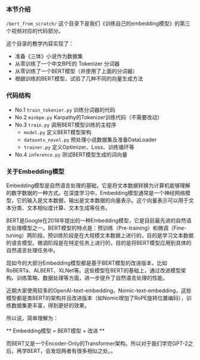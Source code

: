 ### 本节介绍

`/bert_from_scratch/` 这个目录下是我们《训练自己的embedding模型》的第三个视频对应的代码部分。

这个目录的教学内容实现了：
 - 准备《三体》小说作为数据集
 - 从零训练了一个中文BPE的 Tokenizer 分词器
 - 从零训练了一个BERT模型（并使用了上面的分词器）
 - 根据训练的BERT模型，试验了几种不同的向量生成方法

### 代码结构

 - No.1 `train_tokenier.py` 训练分词器的代码
 - No.2 `minbpe.py` Karpathy的Tokenizer训练代码（不需要改动）
 - No.3 `train.py` 调用BERT模型训练的主程序
   - `model.py` 定义BERT模型架构
   - `datasets_novel.py` 预处理小说数据集及准备DataLoader
   - `trainer.py` 定义Optimizer、Loss、训练循环等
 - No.4 `inference.py` 测试BERT模型生成的词向量


### 关于Embedding模型

Embedding模型是自然语言处理的基础，它是将文本数据转换为计算机能够理解的数字数据的一种方式。在深度学习中，Embedding模型通常是一个神经网络模型，它的输入是文本数据，输出是文本数据的向量表示。这个向量表示可以用于文本分类、文本相似度计算、文本生成等任务。

BERT是Google在2018年提出的一种Embedding模型，它是目前最先进的自然语言处理模型之一。BERT模型的特点是：预训练（Pre-training）和微调（Fine-tuning）两阶段。预训练阶段是在大规模文本数据上进行的，目的是学习文本数据的语言模型。微调阶段是在特定任务上进行的，目的是将BERT模型应用到具体的自然语言处理任务中。

现如今的大部分Embedding模型都是基于BERT模型的改进版本，比如RoBERTa、ALBERT、XLNet等。这些模型在BERT的基础上，通过改进模型架构、训练策略、数据处理等方面，进一步提升了自然语言处理的性能。

近期大家使用较多的OpenAI-text-embedding，Nomic-text-embedding，这些模型都是类BERT的架构并且改进版本（如Nomic增加了RoPE旋转位置编码），训练数据集更丰富，得到更好的效果。

所以说，简单理解为：

** Embedding模型 = BERT模型 + 改进 **

而BERT又是一个Encoder-Only的Transformer架构。所以对于我们学完GPT-2之后，再学BERT，会发现两者有很多相似之处。。

